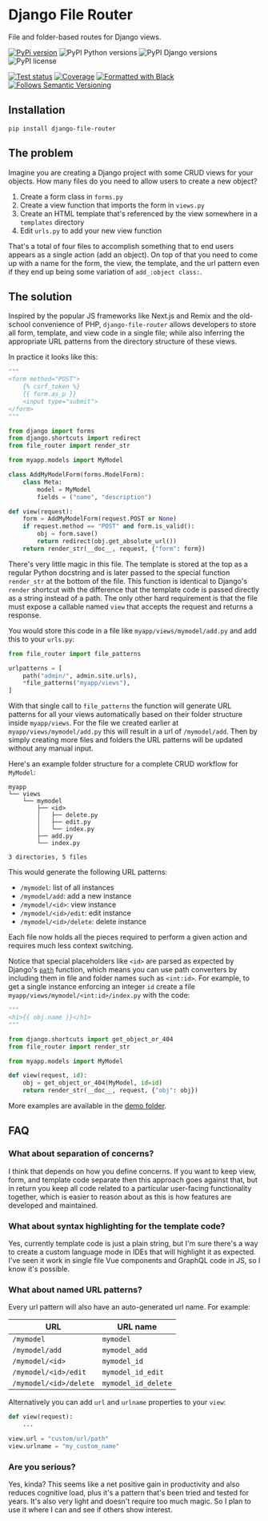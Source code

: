 # Django File Router

File and folder-based routes for Django views.

[![PyPi version](https://badgen.net/pypi/v/django-file-router/)](https://pypi.org/project/django-file-router/)
![PyPI Python versions](https://img.shields.io/pypi/pyversions/django-file-router.svg)
![PyPI Django versions](https://img.shields.io/pypi/djversions/django-file-router.svg)
![PyPI license](https://img.shields.io/pypi/l/django-file-router.svg)

[![Test status](https://github.com/jerivas/django-file-router/actions/workflows/test.yml/badge.svg)](https://github.com/jerivas/django-file-router/actions/workflows/test.yml)
[![Coverage](https://codecov.io/gh/jerivas/django-file-router/branch/main/graph/badge.svg?token=CGVTXOKQUW)](https://codecov.io/gh/jerivas/django-file-router)
[![Formatted with Black](https://img.shields.io/badge/code%20style-black-000000.svg)](https://black.readthedocs.io/en/stable/)
[![Follows Semantic Versioning](https://img.shields.io/badge/follows-SemVer-green.svg)](https://semver.org)


## Installation

```
pip install django-file-router
```

## The problem

Imagine you are creating a Django project with some CRUD views for your objects. How many files do you need to allow users to create a new object?

1. Create a form class in `forms.py`
2. Create a view function that imports the form in `views.py`
3. Create an HTML template that's referenced by the view somewhere in a `templates` directory
4. Edit `urls.py` to add your new view function

That's a total of four files to accomplish something that to end users appears as a single action (add an object). On top of that you need to come up with a name for the form, the view, the template, and the url pattern even if they end up being some variation of `add_:object class:`.

## The solution

Inspired by the popular JS frameworks like Next.js and Remix and the old-school convenience of PHP, `django-file-router` allows developers to store all form, template, and view code in a single file; while also inferring the appropriate URL patterns from the directory structure of these views.

In practice it looks like this:

```python
"""
<form method="POST">
    {% csrf_token %}
    {{ form.as_p }}
    <input type="submit">
</form>
"""

from django import forms
from django.shortcuts import redirect
from file_router import render_str

from myapp.models import MyModel

class AddMyModelForm(forms.ModelForm):
    class Meta:
        model = MyModel
        fields = ("name", "description")

def view(request):
    form = AddMyModelForm(request.POST or None)
    if request.method == "POST" and form.is_valid():
        obj = form.save()
        return redirect(obj.get_absolute_url())
    return render_str(__doc__, request, {"form": form})
```

There's very little magic in this file. The template is stored at the top as a regular Python docstring and is later passed to the special function `render_str` at the bottom of the file. This function is identical to Django's `render` shortcut with the difference that the template code is passed directly as a string instead of a path. The only other hard requirement is that the file must expose a callable named `view` that accepts the request and returns a response.

You would store this code in a file like `myapp/views/mymodel/add.py` and add this to your `urls.py`:

```python
from file_router import file_patterns

urlpatterns = [
    path("admin/", admin.site.urls),
    *file_patterns("myapp/views"),
]
```

With that single call to `file_patterns` the function will generate URL patterns for all your views automatically based on their folder structure inside `myapp/views`. For the file we created earlier at `myapp/views/mymodel/add.py` this will result in a url of `/mymodel/add`. Then by simply creating more files and folders the URL patterns will be updated without any manual input.

Here's an example folder structure for a complete CRUD workflow for `MyModel`:

```
myapp
└── views
    └── mymodel
        ├── <id>
        │   ├── delete.py
        │   ├── edit.py
        │   └── index.py
        ├── add.py
        └── index.py

3 directories, 5 files
```

This would generate the following URL patterns:

- `/mymodel`: list of all instances
- `/mymodel/add`: add a new instance
- `/mymodel/<id>`: view instance
- `/mymodel/<id>/edit`: edit instance
- `/mymodel/<id>/delete`: delete instance

Each file now holds all the pieces required to perform a given action and requires much less context switching.

Notice that special placeholders like `<id>` are parsed as expected by Django's [`path`](https://docs.djangoproject.com/en/4.0/topics/http/urls/#how-django-processes-a-request) function, which means you can use path converters by including them in file and folder names such as `<int:id>`. For example, to get a single instance enforcing an integer `id` create a file `myapp/views/mymodel/<int:id>/index.py` with the code:

```python
"""
<h1>{{ obj.name }}</h1>
"""

from django.shortcuts import get_object_or_404
from file_router import render_str

from myapp.models import MyModel

def view(request, id):
    obj = get_object_or_404(MyModel, id=id)
    return render_str(__doc__, request, {"obj": obj})
```

More examples are available in the [demo folder](https://github.com/jerivas/django-file-router/tree/main/demo).

## FAQ

### What about separation of concerns?

I think that depends on how you define concerns. If you want to keep view, form, and template code separate then this approach goes against that, but in return you keep all code related to a particular user-facing functionality together, which is easier to reason about as this is how features are developed and maintained.

### What about syntax highlighting for the template code?

Yes, currently template code is just a plain string, but I'm sure there's a way to create a custom language mode in IDEs that will highlight it as expected. I've seen it work in single file Vue components and GraphQL code in JS, so I know it's possible.

### What about named URL patterns?

Every url pattern will also have an auto-generated url name. For example:

| URL                    | URL name            |
|------------------------|---------------------|
| `/mymodel`             | `mymodel`           |
| `/mymodel/add`         | `mymodel_add`       |
| `/mymodel/<id>`        | `mymodel_id`        |
| `/mymodel/<id>/edit`   | `mymodel_id_edit`   |
| `/mymodel/<id>/delete` | `mymodel_id_delete` |

Alternatively you can add `url` and `urlname` properties to your `view`:

```python
def view(request):
    ...

view.url = "custom/url/path"
view.urlname = "my_custom_name"
```

### Are you serious?

Yes, kinda? This seems like a net positive gain in productivity and also reduces cognitive load, plus it's a pattern that's been tried and tested for years. It's also very light and doesn't require too much magic. So I plan to use it where I can and see if others show interest.
